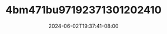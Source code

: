 --- 
title: "4bm471bu97192371301202410"
description: "video   4bm471bu97192371301202410 instagram full new"
date: 2024-06-02T19:37:41-08:00
file_code: "tj29fch8knib"
draft: false
cover: "dh8v7fa1sor0lxhx.jpg"
tags: ["indo", "bokep-indo", "bokep-viral", "bokep-ig"]
length: 103
fld_id: "1483865"
foldername: "Anisa toge"
categories: ["Anisa toge"]
views: 0
---